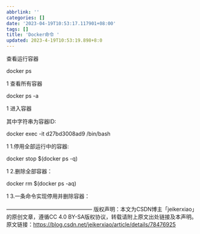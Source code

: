 ```yaml
---
abbrlink: ''
categories: []
date: '2023-04-19T10:53:17.117901+08:00'
tags: []
title: 'Docker命令 '
updated: 2023-4-19T10:53:19.898+8:0
---
```

查看运行容器

docker ps

1
查看所有容器

docker ps -a

1
进入容器

其中字符串为容器ID:

docker exec -it d27bd3008ad9 /bin/bash

1
1.停用全部运行中的容器:

docker stop $(docker ps -q)

1
2.删除全部容器：

docker rm $(docker ps -aq)

1
3.一条命令实现停用并删除容器：

————————————————
版权声明：本文为CSDN博主「jeikerxiao」的原创文章，遵循CC 4.0 BY-SA版权协议，转载请附上原文出处链接及本声明。
原文链接：https://blog.csdn.net/jeikerxiao/article/details/78476925
